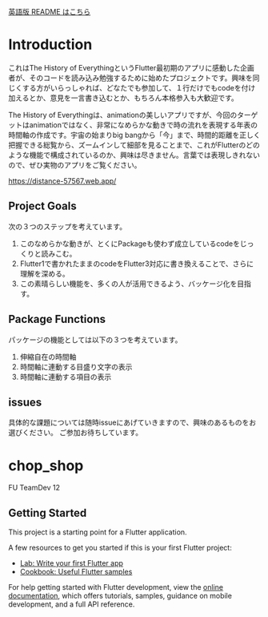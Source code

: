 [英語版 README はこちら](/README.md)

# Introduction

これはThe History of EverythingというFlutter最初期のアプリに感動した企画者が、そのコードを読み込み勉強するために始めたプロジェクトです。興味を同じくする方がいらっしゃれば、どなたでも参加して、１行だけでもcodeを付け加えるとか、意見を一言書き込むとか、もちろん本格参入も大歓迎です。

The History of Everythingは、animationの美しいアプリですが、今回のターゲットはanimationではなく、非常になめらかな動きで時の流れを表現する年表の時間軸の作成です。宇宙の始まりbig bangから「今」まで、時間的距離を正しく把握できる総覧から、ズームインして細部を見ることまで、これがFlutterのどのような機能で構成されているのか、興味は尽きません。言葉では表現しきれないので、ぜひ実物のアプリをご覧ください。

https://distance-57567.web.app/

## Project Goals

次の３つのステップを考えています。
1. このなめらかな動きが、とくにPackageも使わず成立しているcodeをじっくりと読みこむ。
2. Flutter1で書かれたままのcodeをFlutter3対応に書き換えることで、さらに理解を深める。
3. この素晴らしい機能を、多くの人が活用できるよう、バッケージ化を目指す。

## Package Functions

パッケージの機能としては以下の３つを考えています。
1. 伸縮自在の時間軸
2. 時間軸に連動する目盛り文字の表示
3. 時間軸に連動する項目の表示

## issues

具体的な課題については随時issueにあげていきますので、興味のあるものをお選びください。
ご参加お待ちしています。

# chop_shop

FU TeamDev 12

## Getting Started

This project is a starting point for a Flutter application.

A few resources to get you started if this is your first Flutter project:

- [Lab: Write your first Flutter app](https://docs.flutter.dev/get-started/codelab)
- [Cookbook: Useful Flutter samples](https://docs.flutter.dev/cookbook)

For help getting started with Flutter development, view the
[online documentation](https://docs.flutter.dev/), which offers tutorials,
samples, guidance on mobile development, and a full API reference.